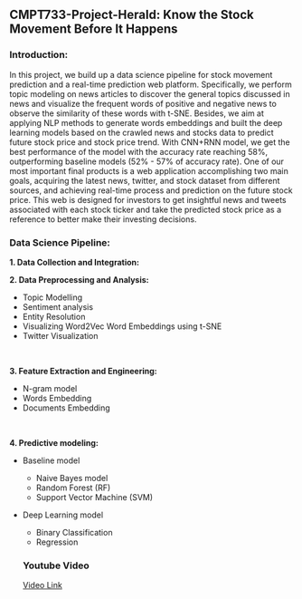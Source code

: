 ## CMPT733-Project-Herald: Know the Stock Movement Before It Happens
### Introduction:
In this project, we build up a data science pipeline for stock movement prediction and a real-time prediction web platform.
Specifically, we perform topic modeling on news articles to discover the general topics discussed in news and visualize the frequent words of positive and negative news to observe the similarity of these words with t-SNE.  Besides, we aim at applying NLP methods to generate words embeddings and built the deep learning models based on the crawled news and stocks data to predict future stock price and stock price trend. With CNN+RNN model, we get the best performance of the model with the accuracy rate reaching 58%, outperforming baseline models (52% - 57% of accuracy rate). One of our most important final products is a web application accomplishing two main goals, acquiring the latest news, twitter, and stock dataset from different sources, and achieving real-time process and prediction on the future stock price. This web is designed for investors to get insightful news and tweets associated with each stock ticker and take the predicted stock price as a reference to better make their investing decisions.

### Data Science Pipeline:
**1. Data Collection and Integration:**

**2. Data Preprocessing and Analysis:**
- Topic Modelling
- Sentiment analysis
- Entity Resolution
- Visualizing Word2Vec Word Embeddings using t-SNE
- Twitter Visualization
 <br>

**3. Feature Extraction and Engineering:**
- N-gram model
- Words Embedding
- Documents Embedding
 <br>

**4. Predictive modeling:**
- Baseline model
  - Naive Bayes model
  - Random Forest (RF)
  - Support Vector Machine (SVM)
- Deep Learning model
  - Binary Classification
  - Regression

  ### Youtube Video
  [Video Link](https://youtu.be/b5wkez0ENVk)
